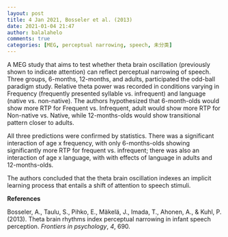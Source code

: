 ```yaml
---
layout: post
title: 4 Jan 2021, Bosseler et al. (2013)
date: 2021-01-04 21:47
author: balalahelo
comments: true
categories: [MEG, perceptual narrowing, speech, 未分类]
---
```

<!-- wp:paragraph -->
<p>A MEG study that aims to test whether theta brain oscillation (previously shown to indicate attention) can reflect perceptual narrowing of speech. Three groups, 6-months, 12-months, and adults, participated the odd-ball paradigm study. Relative theta power was recorded in conditions varying in Frequency (frequently presented syllable vs. infrequent) and language (native vs. non-native). The authors hypothesized that 6-month-olds would show more RTP for Frequent vs. Infrequent, adult would show more RTP for Non-native vs. Native, while 12-months-olds would show transitional pattern closer to adults.</p>
<!-- /wp:paragraph -->

<!-- wp:paragraph -->
<p>All three predictions were confirmed by statistics. There was a significant interaction of age x frequency, with only 6-months-olds showing significantly more RTP for frequent vs. infrequent; there was also an interaction of age x language, with with effects of language in adults and 12-months-olds.</p>
<!-- /wp:paragraph -->

<!-- wp:paragraph -->
<p>The authors concluded that the theta brain oscillation indexes an implicit learning process that entails a shift of attention to speech stimuli.</p>
<!-- /wp:paragraph -->

<!-- wp:paragraph -->
<p><strong>References </strong></p>
<!-- /wp:paragraph -->

<!-- wp:paragraph -->
<p>Bosseler, A., Taulu, S., Pihko, E., Mäkelä, J., Imada, T., Ahonen, A., &amp; Kuhl, P. (2013). Theta brain rhythms index perceptual narrowing in infant speech perception. <em>Frontiers in psychology</em>, <em>4</em>, 690.</p>
<!-- /wp:paragraph -->
